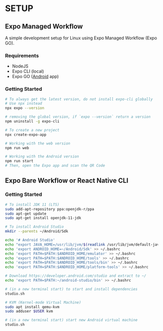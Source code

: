 # SETUP

## Expo Managed Workflow

A simple development setup for Linux using Expo Managed Workflow (Expo GO).

### Requirements

- NodeJS
- Expo CLI (local)
- Expo GO ([Android](https://play.google.com/store/apps/details?id=host.exp.exponent) app)

### Getting Started

```bash
# To always get the latest version, do not install expo-cli globally
# Use npx instead
npx expo --version

# removing the global version, if `expo --version` return a version
npm uninstall -g expo-cli

# To create a new project
npx create-expo-app

# Working with the web version
npm run web

# Working with the Android version
npm run start
# Then, open the Expo app and scan the QR Code
```

## Expo Bare Workflow or React Native CLI

### Getting Started

```bash
# To install JDK 11 (LTS)
sudo add-apt-repository ppa:openjdk-r/ppa
sudo apt-get update
sudo apt-get install openjdk-11-jdk

# To install Android Studio
mkdir --parents ~/Android/Sdk

echo '# Android Studio'
echo "export JAVA_HOME=/usr/lib/jvm/$(readlink /usr/lib/jvm/default-java)" >> ~/.bashrc
echo 'export ANDROID_HOME=~/Android/Sdk' >> ~/.bashrc
echo 'export PATH=$PATH:$ANDROID_HOME/emulator' >> ~/.bashrc
echo 'export PATH=$PATH:$ANDROID_HOME/tools' >> ~/.bashrc
echo 'export PATH=$PATH:$ANDROID_HOME/tools/bin' >> ~/.bashrc
echo 'export PATH=$PATH:$ANDROID_HOME/platform-tools' >> ~/.bashrc

# Download https://developer.android.com/studio and extract to ~/
echo 'export PATH=$PATH:~/android-studio/bin' >> ~/.bashrc

# (in a new terminal start) to start and install dependencies
studio.sh

# KVM (Kernel-mode Virtual Machine)
sudo apt install qemu-kvm
sudo adduser $USER kvm

# (in a new terminal start) start new Android virtual machine
studio.sh
```
